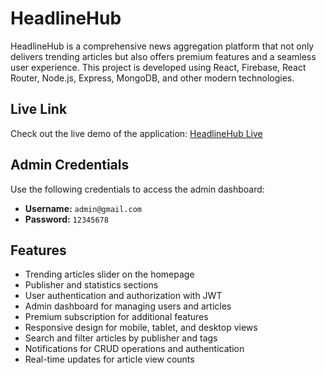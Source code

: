 # HeadlineHub

HeadlineHub is a comprehensive news aggregation platform that not only delivers trending articles but also offers premium features and a seamless user experience. This project is developed using React, Firebase, React Router, Node.js, Express, MongoDB, and other modern technologies.

## Live Link

Check out the live demo of the application: [HeadlineHub Live](http://your-live-site-url.com)

## Admin Credentials

Use the following credentials to access the admin dashboard:

- **Username:** `admin@gmail.com`
- **Password:** `12345678`

## Features

- Trending articles slider on the homepage
- Publisher and statistics sections
- User authentication and authorization with JWT
- Admin dashboard for managing users and articles
- Premium subscription for additional features
- Responsive design for mobile, tablet, and desktop views
- Search and filter articles by publisher and tags
- Notifications for CRUD operations and authentication
- Real-time updates for article view counts
